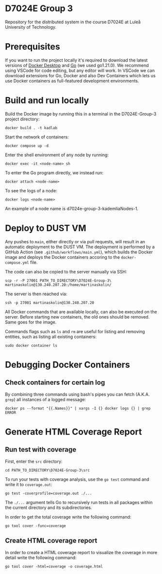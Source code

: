 # D7024E Group 3
Repository for the distributed system in the course D7024E at Luleå University of Technology.

# Prerequisites
If you want to run the project locally it's required to download the latest versions of [Docker Desktop](https://www.docker.com/products/docker-desktop/) and [Go](https://go.dev/dl/) (we used go1.21.0). We recommend using VSCode for code editing, but any editor will work. In VSCode we can download extensions for Go, Docker and also Dev Containers which lets us use Docker containers as full-featured development environments.

# Build and run locally
Build the Docker image by running this in a terminal in the D7024E-Group-3 project directory:
```
docker build . -t kadlab
```
Start the network of containers:
```
docker compose up -d   
```
Enter the shell environment of any node by running:
```
docker exec -it <node-name> sh
```
To enter the Go program directly, we instead run:
```
docker attach <node-name>
```
To see the logs of a node:
```
docker logs <node-name>
```

An example of a node name is d7024e-group-3-kademliaNodes-1.

# Deploy to DUST VM
Any pushes to `main`, either directly or via pull requests, will result in an automatic deployment to the DUST VM. The deployment is performed by a GitHub Action (see `.github/workflows/main.yml`), which builds the Docker image and deploys the Docker containers accoring to the `docker-compose.yml` file.

The code can also be copied to the server manually via SSH:
```
scp -r -P 27001 PATH_TO_DIRECTORY\D7024E-Group-3\ martinaskolin@130.240.207.20:/home/martinaskolin/
```
The server is then reached via:
```
ssh -p 27001 martinaskolin@130.240.207.20
```
All Docker commands that are available locally, can also be executed on the server. Before starting new containers, the old ones should be removed. Same goes for the image.

Commands flags such as `ls` and `rm` are useful for listing and removing entities, such as listing all existing containers:
```
sudo docker container ls
```

# Debugging Docker Containers
## Check containers for certain log
By combining three commands using bash's pipes you can fetch (A.K.A. `grep`) all instances of a logged message:
```
docker ps --format "{{.Names}}" | xargs -I {} docker logs {} | grep ERROR
```

# Generate HTML Coverage Report

## Run test with coverage
First, enter the `src` directory:
```
cd PATH_TO_DIRECTORY\D7024E-Group-3\src
```
To run your tests with coverage analysis, use the `go test` command and write it to `coverage.out`:
```
go test -coverprofile=coverage.out ./...
```
The `./...` argument tells Go to recursively run tests in all packages within the current directory and its subdirectories.

In order to get the total coverage write the following command:
```
go tool cover -func=coverage
```

## Create HTML coverage report
In order to create a HTML coverage report to visualize the coverage in more detail write the following command:
```
go tool cover -html=coverage -o coverage.html
```

